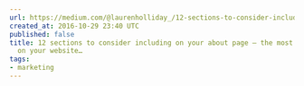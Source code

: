 ```yaml
---
url: https://medium.com/@laurenholliday_/12-sections-to-consider-including-on-your-about-page-the-most-important-page-on-your-website-7ab5c29a82a0#.zh7x2mci4
created_at: 2016-10-29 23:40 UTC
published: false
title: 12 sections to consider including on your about page — the most important page
  on your website…
tags:
- marketing
---
```



